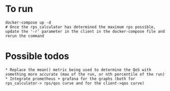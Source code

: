 # To run

```
docker-compose up -d
# Once the rps_calculator has determined the maximum rps possible, update the '-r' parameter in the client in the docker-compose file and rerun the command
```

# Possible todos
    * Replace the mean() metric being used to determine the QoS with something more accurate (max of the run, or nth percentile of the run)
    * Integrate prometheus + grafana for the graphs (both for rps_calculator-> rps/qos curve and for the client->qos curve)
